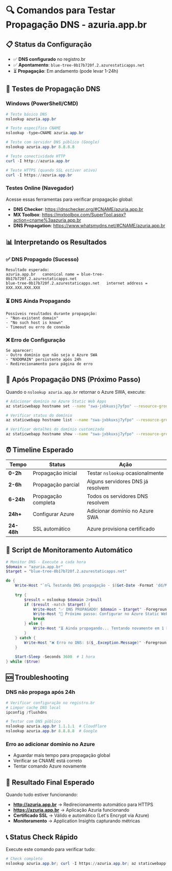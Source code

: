 # 🔍 Comandos para Testar Propagação DNS - azuria.app.br

## 📋 Status da Configuração
- ✅ **DNS configurado** no registro.br
- ✅ **Apontamento**: `blue-tree-0b17b720f.2.azurestaticapps.net`
- ⏳ **Propagação**: Em andamento (pode levar 1-24h)

## 🧪 Testes de Propagação DNS

### **Windows (PowerShell/CMD)**
```powershell
# Teste básico DNS
nslookup azuria.app.br

# Teste específico CNAME
nslookup -type=CNAME azuria.app.br

# Teste com servidor DNS público (Google)
nslookup azuria.app.br 8.8.8.8

# Teste conectividade HTTP
curl -I http://azuria.app.br

# Teste HTTPS (quando SSL estiver ativo)
curl -I https://azuria.app.br
```

### **Testes Online (Navegador)**
Acesse essas ferramentas para verificar propagação global:
- **DNS Checker**: https://dnschecker.org/#CNAME/azuria.app.br
- **MX Toolbox**: https://mxtoolbox.com/SuperTool.aspx?action=cname%3aazuria.app.br
- **DNS Propagation**: https://www.whatsmydns.net/#CNAME/azuria.app.br

## 📊 Interpretando os Resultados

### ✅ **DNS Propagado (Sucesso)**
```
Resultado esperado:
azuria.app.br	canonical name = blue-tree-0b17b720f.2.azurestaticapps.net
blue-tree-0b17b720f.2.azurestaticapps.net	internet address = XXX.XXX.XXX.XXX
```

### ⏳ **DNS Ainda Propagando**
```
Possíveis resultados durante propagação:
- "Non-existent domain"
- "No such host is known"
- Timeout ou erro de conexão
```

### ❌ **Erro de Configuração**
```
Se aparecer:
- Outro domínio que não seja o Azure SWA
- "NXDOMAIN" persistente após 24h
- Redirecionamento para página de erro
```

## 🚀 Após Propagação DNS (Próximo Passo)

Quando o `nslookup azuria.app.br` retornar o Azure SWA, execute:

```bash
# Adicionar domínio no Azure Static Web Apps
az staticwebapp hostname set --name "swa-jxbkuxsj7yfpo" --resource-group "Azuria-Resources" --hostname "azuria.app.br" --validation-method "cname-delegation"

# Verificar status do domínio
az staticwebapp hostname list --name "swa-jxbkuxsj7yfpo" --resource-group "Azuria-Resources" --output table

# Verificar detalhes do domínio customizado
az staticwebapp hostname show --name "swa-jxbkuxsj7yfpo" --resource-group "Azuria-Resources" --hostname "azuria.app.br"
```

## ⏰ Timeline Esperado

| Tempo | Status | Ação |
|-------|--------|------|
| **0-2h** | Propagação inicial | Testar `nslookup` ocasionalmente |
| **2-6h** | Propagação parcial | Alguns servidores DNS já resolvem |
| **6-24h** | Propagação completa | Todos os servidores DNS resolvem |
| **24h+** | Configurar Azure | Adicionar domínio no Azure SWA |
| **24-48h** | SSL automático | Azure provisiona certificado |

## 📱 Script de Monitoramento Automático

```powershell
# Monitor DNS - Execute a cada hora
$domain = "azuria.app.br"
$target = "blue-tree-0b17b720f.2.azurestaticapps.net"

do {
    Write-Host "`n🔍 Testando DNS propagação - $(Get-Date -Format 'dd/MM/yyyy HH:mm:ss')" -ForegroundColor Yellow
    
    try {
        $result = nslookup $domain 2>$null
        if ($result -match $target) {
            Write-Host "✅ DNS PROPAGADO! $domain → $target" -ForegroundColor Green
            Write-Host "🚀 Próximo passo: Configurar no Azure Static Web Apps" -ForegroundColor Cyan
            break
        } else {
            Write-Host "⏳ Ainda propagando... Tentando novamente em 1 hora" -ForegroundColor Yellow
        }
    } catch {
        Write-Host "❌ Erro no DNS: $($_.Exception.Message)" -ForegroundColor Red
    }
    
    Start-Sleep -Seconds 3600  # 1 hora
} while ($true)
```

## 🆘 Troubleshooting

### **DNS não propaga após 24h**
```powershell
# Verificar configuração no registro.br
# Limpar cache DNS local
ipconfig /flushdns

# Testar com DNS público
nslookup azuria.app.br 1.1.1.1  # Cloudflare
nslookup azuria.app.br 8.8.8.8  # Google
```

### **Erro ao adicionar domínio no Azure**
- Aguardar mais tempo para propagação global
- Verificar se CNAME está correto
- Tentar comando Azure novamente

## 🎯 Resultado Final Esperado

Quando tudo estiver funcionando:
- **http://azuria.app.br** → Redirecionamento automático para HTTPS
- **https://azuria.app.br** → Aplicação Azuria funcionando
- **Certificado SSL** → Válido e automático (Let's Encrypt via Azure)
- **Monitoramento** → Application Insights capturando métricas

## 📞 Status Check Rápido

Execute este comando para verificar tudo:
```powershell
# Check completo
nslookup azuria.app.br; curl -I https://azuria.app.br; az staticwebapp hostname list --name "swa-jxbkuxsj7yfpo" --resource-group "Azuria-Resources"
```